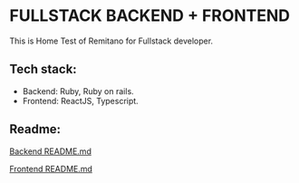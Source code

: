 # FULLSTACK BACKEND + FRONTEND

This is Home Test of Remitano for Fullstack developer.

## Tech stack:

- Backend: Ruby, Ruby on rails.
- Frontend: ReactJS, Typescript.

## Readme:

[Backend README.md](./backend/README.md)

[Frontend README.md](./front-end/README.md)

